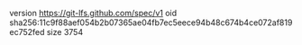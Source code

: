 version https://git-lfs.github.com/spec/v1
oid sha256:11c9f88aef054b2b07365ae04fb7ec5eece94b48c674b4ce072af819ec752fed
size 3754
